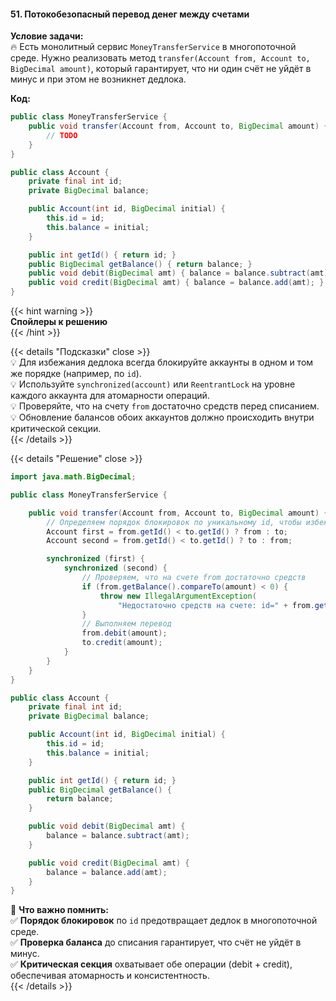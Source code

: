 #### 51. Потокобезопасный перевод денег между счетами

**Условие задачи:**  
🔥 Есть монолитный сервис `MoneyTransferService` в многопоточной среде. Нужно реализовать метод `transfer(Account from, Account to, BigDecimal amount)`, который гарантирует, что ни один счёт не уйдёт в минус и при этом не возникнет дедлока.

**Код:**

```java
public class MoneyTransferService {
    public void transfer(Account from, Account to, BigDecimal amount) {
        // TODO
    }
}

public class Account {
    private final int id;
    private BigDecimal balance;

    public Account(int id, BigDecimal initial) {
        this.id = id;
        this.balance = initial;
    }

    public int getId() { return id; }
    public BigDecimal getBalance() { return balance; }
    public void debit(BigDecimal amt) { balance = balance.subtract(amt); }
    public void credit(BigDecimal amt) { balance = balance.add(amt); }
}
````

{{< hint warning >}}  
**Спойлеры к решению**  
{{< /hint >}}

{{< details "Подсказки" close >}}  
💡 Для избежания дедлока всегда блокируйте аккаунты в одном и том же порядке (например, по `id`).  
💡 Используйте `synchronized(account)` или `ReentrantLock` на уровне каждого аккаунта для атомарности операций.  
💡 Проверяйте, что на счету `from` достаточно средств перед списанием.  
💡 Обновление балансов обоих аккаунтов должно происходить внутри критической секции.  
{{< /details >}}

{{< details "Решение" close >}}

```java
import java.math.BigDecimal;

public class MoneyTransferService {

    public void transfer(Account from, Account to, BigDecimal amount) {
        // Определяем порядок блокировок по уникальному id, чтобы избежать дедлоков
        Account first = from.getId() < to.getId() ? from : to;
        Account second = from.getId() < to.getId() ? to : from;

        synchronized (first) {
            synchronized (second) {
                // Проверяем, что на счете from достаточно средств
                if (from.getBalance().compareTo(amount) < 0) {
                    throw new IllegalArgumentException(
                        "Недостаточно средств на счете: id=" + from.getId());
                }
                // Выполняем перевод
                from.debit(amount);
                to.credit(amount);
            }
        }
    }
}
```

```java
public class Account {
    private final int id;
    private BigDecimal balance;

    public Account(int id, BigDecimal initial) {
        this.id = id;
        this.balance = initial;
    }

    public int getId() { return id; }
    public BigDecimal getBalance() {
        return balance;
    }

    public void debit(BigDecimal amt) {
        balance = balance.subtract(amt);
    }

    public void credit(BigDecimal amt) {
        balance = balance.add(amt);
    }
}
```

📌 **Что важно помнить:**  
✅ **Порядок блокировок** по `id` предотвращает дедлок в многопоточной среде.  
✅ **Проверка баланса** до списания гарантирует, что счёт не уйдёт в минус.  
✅ **Критическая секция** охватывает обе операции (debit + credit), обеспечивая атомарность и консистентность.  
{{< /details >}}